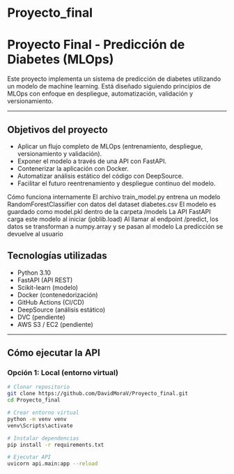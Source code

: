 # Proyecto_final
#  Proyecto Final - Predicción de Diabetes (MLOps)

Este proyecto implementa un sistema de predicción de diabetes utilizando un modelo de machine learning. Está diseñado siguiendo principios de MLOps con enfoque en despliegue, automatización, validación y versionamiento.

---
##  Objetivos del proyecto

- Aplicar un flujo completo de MLOps (entrenamiento, despliegue, versionamiento y validación).
- Exponer el modelo a través de una API con FastAPI.
- Contenerizar la aplicación con Docker.
- Automatizar análisis estático del código con DeepSource.
- Facilitar el futuro reentrenamiento y despliegue continuo del modelo.

 Cómo funciona internamente
El archivo train_model.py entrena un modelo RandomForestClassifier con datos del dataset diabetes.csv
El modelo es guardado como model.pkl dentro de la carpeta /models
La API FastAPI carga este modelo al iniciar (joblib.load)
Al llamar al endpoint /predict, los datos se transforman a numpy.array y se pasan al modelo
La predicción se devuelve al usuario

##  Tecnologías utilizadas

- Python 3.10
- FastAPI (API REST)
- Scikit-learn (modelo)
- Docker (contenedorización)
- GitHub Actions (CI/CD)
- DeepSource (análisis estático)
- DVC (pendiente)
- AWS S3 / EC2 (pendiente)

---

##  Cómo ejecutar la API

###  Opción 1: Local (entorno virtual)

```bash
# Clonar repositorio
git clone https://github.com/DavidMoraV/Proyecto_final.git
cd Proyecto_final

# Crear entorno virtual
python -m venv venv
venv\Scripts\activate

# Instalar dependencias
pip install -r requirements.txt

# Ejecutar API
uvicorn api.main:app --reload

